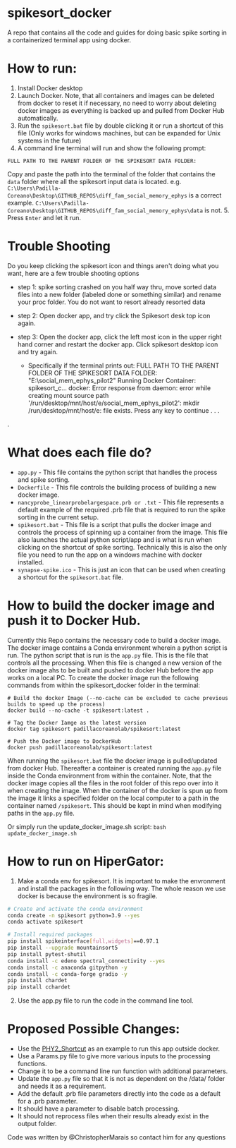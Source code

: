 # spikesort_docker
A repo that contains all the code and guides for doing basic spike sorting in a containerized terminal app using docker. 

# How to run:
1. Install Docker desktop
2. Launch Docker. Note, that all containers and images can be deleted from docker to reset it if necessary, no need to worry about deleting docker images as everything is backed up and pulled from Docker Hub automatically. 
3. Run the `spikesort.bat` file by double clicking it or run a shortcut of this file (Only works for windows machines, but can be expanded for Unix systems in the future)
4. A command line terminal will run and show the following prompt:
```
FULL PATH TO THE PARENT FOLDER OF THE SPIKESORT DATA FOLDER:
```
Copy and paste the path into the terminal of the folder that contains the `data` folder where all the spikesort input data is located. 
e.g. `C:\Users\Padilla-Coreano\Desktop\GITHUB_REPOS\diff_fam_social_memory_ephys` is a correct example. `C:\Users\Padilla-Coreano\Desktop\GITHUB_REPOS\diff_fam_social_memory_ephys\data` is not.
5. Press `Enter` and let it run.

# Trouble Shooting
Do you keep clicking the spikesort icon and things aren't doing what you want, here are a few trouble shooting options 
- step 1: spike sorting crashed on you half way thru, move sorted data files into a new folder (labeled done or something similar) and rename your proc folder. You do not want to resort already resorted data
- step 2: Open docker app, and try click the Spikesort desk top icon again. 
- step 3: Open the docker app, click the left most icon in the upper right hand corner and restart the docker app. Click spikesort desktop icon and try again. 

  - Specifically if the terminal prints out: 
 FULL PATH TO THE PARENT FOLDER OF THE SPIKESORT DATA FOLDER: "E:\social_mem_ephys_pilot2"
Running Docker Container:  spikesort_c...
docker: Error response from daemon: error while creating mount source path '/run/desktop/mnt/host/e/social_mem_ephys_pilot2': mkdir /run/desktop/mnt/host/e: file exists.
Press any key to continue . . .


.  


# What does each file do?
* `app.py` - This file contains the python script that handles the process and spike sorting.
* `Dockerfile` - This file controls the building process of building a new docker image.
* `nancyprobe_linearprobelargespace.prb or .txt` - This file represents a default example of the required .prb file that is required to run the spike sorting in the current setup.
* `spikesort.bat` - This file is a script that pulls the docker image and controls the process of spinning up a container from the image. This file also launches the actual python script/app and is what is run when clicking on the shortcut of spike sorting. Technically this is also the only file you need to run the app on a windows machine with docker installed.
* `synapse-spike.ico` - This is just an icon that can be used when creating a shortcut for the `spikesort.bat` file. 

# How to build the docker image and push it to Docker Hub.
Currently this Repo contains the necessary code to build a docker image. The docker image contains a Conda environment wherein a python script is run. The python script that is run is the `app.py` file. This is the file that controls all the processing. When this file is changed a new version of the docker image ahs to be built and pushed to docker Hub before the app works on a local PC. To create the docker image run the following commands from within the spikesort_docker folder in the terminal:
```
# Build the docker Image (--no-cache can be excluded to cache previous builds to speed up the process)
docker build --no-cache -t spikesort:latest .

# Tag the Docker Iamge as the latest version
docker tag spikesort padillacoreanolab/spikesort:latest

# Push the Docker image to DockerHub
docker push padillacoreanolab/spikesort:latest
```
When running the `spikesort.bat` file the docker image is pulled/updated from docker Hub. Thereafter a container is created running the `app.py` file inside the Conda environment from within the container. Note, that the docker image copies all the files in the root folder of this repo over into it when creating the image. When the container of the docker is spun up from the image it links a specified folder on the local computer to a path in the container named `/spikesort`. This should be kept in mind when modifying paths in the `app.py` file.

Or simply run the update_docker_image.sh script:
```bash update_docker_image.sh```

# How to run on HiperGator:
1. Make a conda env for spikesort. It is important to make the envronment and install the packages in the following way. The whole reason we use docker is because the environment is so fragile.
```bash
# Create and activate the conda environment
conda create -n spikesort python=3.9 --yes
conda activate spikesort

# Install required packages
pip install spikeinterface[full,widgets]==0.97.1
pip install --upgrade mountainsort5
pip install pytest-shutil
conda install -c edeno spectral_connectivity --yes
conda install -c anaconda gitpython -y
conda install -c conda-forge gradio -y
pip install chardet
pip install cchardet
```
2. Use the app.py file to run the code in the command line tool.


# Proposed Possible Changes:
* Use the [PHY2_Shortcut](https://github.com/padillacoreanolab/PHY2_shortcuts) as an example to run this app outside docker.
* Use a Params.py file to give more various inputs to the processing functions.
* Change it to be a command line run function with additional parameters.
* Update the `app.py` file so that it is not as dependent on the /data/ folder and needs it as a requirement.
* Add the default .prb file parameters directly into the code as a default for a .prb parameter.
* It should have a parameter to disable batch processing.
* It should not reprocess files when their results already exist in the output folder.

Code was written by @ChristopherMarais so contact him for any questions
